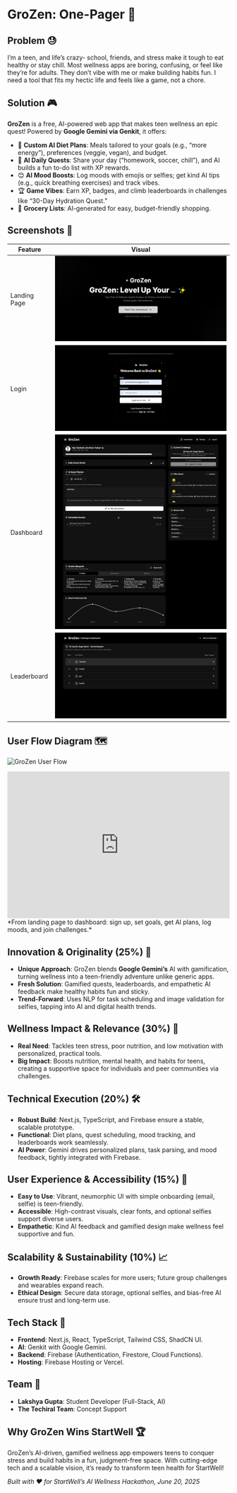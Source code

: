 # GroZen: One-Pager 🌟

## Problem 😓
I’m a teen, and life’s crazy- school, friends, and stress make it tough to eat healthy or stay chill. Most wellness apps are boring, confusing, or feel like they’re for adults. They don’t vibe with me or make building habits fun. I need a tool that fits my hectic life and feels like a game, not a chore.

## Solution 🎮
**GroZen** is a free, AI-powered web app that makes teen wellness an epic quest! Powered by **Google Gemini via Genkit**, it offers:
- 🥗 **Custom AI Diet Plans**: Meals tailored to your goals (e.g., “more energy”), preferences (veggie, vegan), and budget.
- 📅 **AI Daily Quests**: Share your day (“homework, soccer, chill”), and AI builds a fun to-do list with XP rewards.
- 😊 **AI Mood Boosts**: Log moods with emojis or selfies; get kind AI tips (e.g., quick breathing exercises) and track vibes.
- 🏆 **Game Vibes**: Earn XP, badges, and climb leaderboards in challenges like “30-Day Hydration Quest.”
- 🛒 **Grocery Lists**: AI-generated for easy, budget-friendly shopping.

## Screenshots 📸
| **Feature** | **Visual** |
|-------------|------------|
| Landing Page | ![Landing Page](../public/landing.png) |
| Login | ![Login](../public/login.png) |
| Dashboard | ![Dashboard](../public/dashboard.png) |
| Leaderboard | ![Leaderboard](../public/leaderboard.png) |

## User Flow Diagram 🗺️
![GroZen User Flow](../public/user-flow-diagram.png) 
<div style="position: relative; box-sizing: content-box; max-height: 80vh; max-height: 80svh; width: 100%; aspect-ratio: 2.00251677852349; padding: 40px 0 40px 0;"><iframe src="https://app.supademo.com/embed/cmc4pcj1d0epyllpn4izbui9n?embed_v=2" loading="lazy" title="GroZen Demo" allow="clipboard-write" frameborder="0" webkitallowfullscreen="true" mozallowfullscreen="true" allowfullscreen style="position: absolute; top: 0; left: 0; width: 100%; height: 100%;"></iframe></div>
*From landing page to dashboard: sign up, set goals, get AI plans, log moods, and join challenges.*

## Innovation & Originality (25%) 🚀
- **Unique Approach**: GroZen blends **Google Gemini’s** AI with gamification, turning wellness into a teen-friendly adventure unlike generic apps.
- **Fresh Solution**: Gamified quests, leaderboards, and empathetic AI feedback make healthy habits fun and sticky.
- **Trend-Forward**: Uses NLP for task scheduling and image validation for selfies, tapping into AI and digital health trends.

## Wellness Impact & Relevance (30%) 💪
- **Real Need**: Tackles teen stress, poor nutrition, and low motivation with personalized, practical tools.
- **Big Impact**: Boosts nutrition, mental health, and habits for teens, creating a supportive space for individuals and peer communities via challenges.

## Technical Execution (20%) 🛠️
- **Robust Build**: Next.js, TypeScript, and Firebase ensure a stable, scalable prototype.
- **Functional**: Diet plans, quest scheduling, mood tracking, and leaderboards work seamlessly.
- **AI Power**: Gemini drives personalized plans, task parsing, and mood feedback, tightly integrated with Firebase.

## User Experience & Accessibility (15%) 🌈
- **Easy to Use**: Vibrant, neumorphic UI with simple onboarding (email, selfie) is teen-friendly.
- **Accessible**: High-contrast visuals, clear fonts, and optional selfies support diverse users.
- **Empathetic**: Kind AI feedback and gamified design make wellness feel supportive and fun.

## Scalability & Sustainability (10%) 📈
- **Growth Ready**: Firebase scales for more users; future group challenges and wearables expand reach.
- **Ethical Design**: Secure data storage, optional selfies, and bias-free AI ensure trust and long-term use.

## Tech Stack 🔧
- **Frontend**: Next.js, React, TypeScript, Tailwind CSS, ShadCN UI.
- **AI**: Genkit with Google Gemini.
- **Backend**: Firebase (Authentication, Firestore, Cloud Functions).
- **Hosting**: Firebase Hosting or Vercel.

## Team 👥
- **Lakshya Gupta**: Student Developer (Full-Stack, AI)
- **The Techiral Team**: Concept Support

## Why GroZen Wins StartWell 🏆
GroZen’s AI-driven, gamified wellness app empowers teens to conquer stress and build habits in a fun, judgment-free space. With cutting-edge tech and a scalable vision, it’s ready to transform teen health for StartWell!

*Built with ❤️ for StartWell’s AI Wellness Hackathon, June 20, 2025*